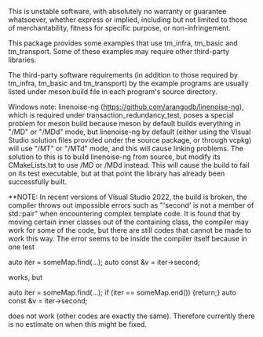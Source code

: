 This is unstable software, with absolutely no warranty or guarantee whatsoever, whether express or implied, including but not limited to those of merchantability, fitness for specific purpose, or non-infringement.

This package provides some examples that use tm_infra, tm_basic and tm_transport. Some of these examples may require other third-party libraries.

The third-party software requirements (in addition to those required by tm_infra, tm_basic and tm_transport) by the example programs are usually listed under meson.build file in each program's source directory.

Windows note: linenoise-ng (https://github.com/arangodb/linenoise-ng), which is required under transaction_redundancy_test, poses a special problem for meson build because meson by default builds everything in "/MD" or "/MDd" mode, but linenoise-ng by default (either using the Visual Studio solution files provided under the source package, or through vcpkg) will use "/MT" or "/MTd" mode, and this will cause linking problems. The solution to this is to build linenoise-ng from source, but modify its CMakeLists.txt to use /MD or /MDd instead. This will cause the build to fail on its test executable, but at that point the library has already been successfully built. 

**NOTE: In recent versions of Visual Studio 2022, the build is broken, the compiler throws out impossible errors such as "'second' is not a member of std::pair" when encountering complex template code. It is found that by moving certain inner classes out of the containing class, the compiler may work for some of the code, but there are still codes that cannot be made to work this way. The error seems to be inside the compiler itself because in one test

  auto iter = someMap.find(...);
  auto const &v = iter->second;

works, but 

  auto iter = someMap.find(...);
  if (iter == someMap.end()) {return;}
  auto const &v = iter->second;

does not work (other codes are exactly the same). Therefore currently there is no estimate on when this might be fixed.